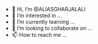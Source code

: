 - 👋 Hi, I’m @ALIASGHARJALALI
- 👀 I’m interested in ...
- 🌱 I’m currently learning ...
- 💞️ I’m looking to collaborate on ...
- 📫 How to reach me ...

<!---
ALIASGHARJALALI/ALIASGHARJALALI is a ✨ special ✨ repository because its `README.md` (this file) appears on your GitHub profile.
You can click the Preview link to take a look at your changes.
--->
